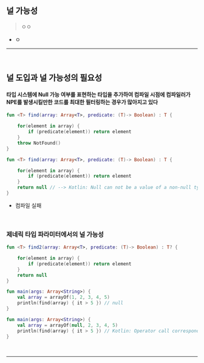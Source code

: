 ## 널 가능성
> ㅇㅇ
* ㅇ

<hr>
<br>

## 널 도입과 널 가능성의 필요성
#### 타입 시스템에 Null 가능 여부를 표현하는 타입을 추가하여 컴파일 시점에 컴파일러가 NPE를 발생시킬만한 코드를 최대한 필터링하는 경우가 많아지고 있다

```kt
fun <T> find(array: Array<T>, predicate: (T)-> Boolean) : T {

    for(element in array) {
        if (predicate(element)) return element
    }
    throw NotFound()
}
```

```kt
fun <T> find(array: Array<T>, predicate: (T)-> Boolean) : T {

    for(element in array) {
        if (predicate(element)) return element
    }
    return null // --> Kotlin: Null can not be a value of a non-null type T
}
```
* 컴파일 실패

<br>

### 제네릭 타입 파라미터에서의 널 가능성
```kt
fun <T> find2(array: Array<T>, predicate: (T)-> Boolean) : T? {

    for(element in array) {
        if (predicate(element)) return element
    }
    return null
}
```

```kt
fun main(args: Array<String>) {
    val array = arrayOf(1, 2, 3, 4, 5)
    println(find(array) { it > 5 }) // null
}
```

```kt
fun main(args: Array<String>) {
    val array = arrayOf(null, 2, 3, 4, 5)
    println(find(array) { it > 5 }) // Kotlin: Operator call corresponds to a dot-qualified call 'it.rem(2)' which is not allowed on a nullable receiver 'it'.
}
```

<br>
<hr>
<br>

